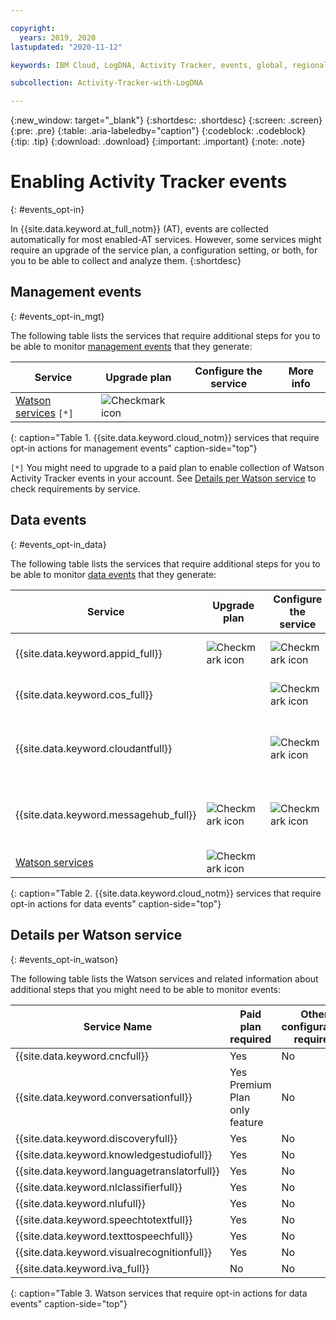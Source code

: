 ```yaml
---

copyright:
  years: 2019, 2020
lastupdated: "2020-11-12"

keywords: IBM Cloud, LogDNA, Activity Tracker, events, global, regional, data, management

subcollection: Activity-Tracker-with-LogDNA

---
```


{:new_window: target="_blank"}
{:shortdesc: .shortdesc}
{:screen: .screen}
{:pre: .pre}
{:table: .aria-labeledby="caption"}
{:codeblock: .codeblock}
{:tip: .tip}
{:download: .download}
{:important: .important}
{:note: .note}


# Enabling Activity Tracker events
{: #events_opt-in}

In {{site.data.keyword.at_full_notm}} (AT), events are collected automatically for most enabled-AT services. However, some services might require an upgrade of the service plan, a configuration setting, or both, for you to be able to collect and analyze them.
{:shortdesc}




## Management events
{: #events_opt-in_mgt}

The following table lists the services that require additional steps for you to be able to monitor [management events](/docs/Activity-Tracker-with-LogDNA?topic=Activity-Tracker-with-LogDNA-event_types#event_types_management) that they generate:

| Service                            | Upgrade plan                       | Configure the service              | More info |
|------------------------------------|------------------------------------|------------------------------------|-----------|
| [Watson services](/docs/Activity-Tracker-with-LogDNA?topic=Activity-Tracker-with-LogDNA-cloud_services#watson_ai) `[*]`  | ![Checkmark icon](../icons/checkmark-icon.svg) |  |   |
{: caption="Table 1. {{site.data.keyword.cloud_notm}} services that require opt-in actions for management events" caption-side="top"}

`[*]` You might need to upgrade to a paid plan to enable collection of Watson Activity Tracker events in your account. See [Details per Watson service](/docs/Activity-Tracker-with-LogDNA?topic=Activity-Tracker-with-LogDNA-cloud_services#watson_ai) to check requirements by service.


## Data events
{: #events_opt-in_data}

The following table lists the services that require additional steps for you to be able to monitor [data events](/docs/Activity-Tracker-with-LogDNA?topic=Activity-Tracker-with-LogDNA-event_types#event_types_data) that they generate:

| Service                            | Upgrade plan                       | Configure the service              | More info |
|------------------------------------|------------------------------------|------------------------------------|-----------|
| {{site.data.keyword.appid_full}}   | ![Checkmark icon](../icons/checkmark-icon.svg) | ![Checkmark icon](../icons/checkmark-icon.svg)   | [Monitoring runtime activity](/docs/appid?topic=appid-at-events#at-monitor-runtime-activity)   |
| {{site.data.keyword.cos_full}}     |  | ![Checkmark icon](../icons/checkmark-icon.svg) | [Enable activity tracking](/docs/cloud-object-storage?topic=cloud-object-storage-at#at-console-enable) |
| {{site.data.keyword.cloudantfull}} |  | ![Checkmark icon](../icons/checkmark-icon.svg) | [Configuring data events for an IBM Cloudant instance](/docs/Cloudant?topic=Cloudant-at_events#at_event_configure) |
| {{site.data.keyword.messagehub_full}} | ![Checkmark icon](../icons/checkmark-icon.svg) | ![Checkmark icon](../icons/checkmark-icon.svg) | [How to enable message audit events](/docs/EventStreams?topic=EventStreams-at_events#enable-message-events) |
| [Watson services](/docs/Activity-Tracker-with-LogDNA?topic=Activity-Tracker-with-LogDNA-cloud_services#watson_ai)    | ![Checkmark icon](../icons/checkmark-icon.svg) |  |   |
{: caption="Table 2. {{site.data.keyword.cloud_notm}} services that require opt-in actions for data events" caption-side="top"}


## Details per Watson service
{: #events_opt-in_watson}

The following table lists the Watson services and related information about additional steps that you might need to be able to monitor events:

| Service Name | Paid plan required | Other configuration required | 
| -- | -- | -- |
| {{site.data.keyword.cncfull}} | Yes | No |  
| {{site.data.keyword.conversationfull}} | Yes </br>Premium Plan only feature | No |  
| {{site.data.keyword.discoveryfull}} | Yes | No |  
| {{site.data.keyword.knowledgestudiofull}} | Yes | No |  
| {{site.data.keyword.languagetranslatorfull}} | Yes | No |  
| {{site.data.keyword.nlclassifierfull}} | Yes | No |  
| {{site.data.keyword.nlufull}} | Yes | No |  
| {{site.data.keyword.speechtotextfull}} | Yes | No |  
| {{site.data.keyword.texttospeechfull}} | Yes | No |  
| {{site.data.keyword.visualrecognitionfull}} | Yes | No |  
| {{site.data.keyword.iva_full}} | No | No |
{: caption="Table 3. Watson services that require opt-in actions for data events" caption-side="top"}


